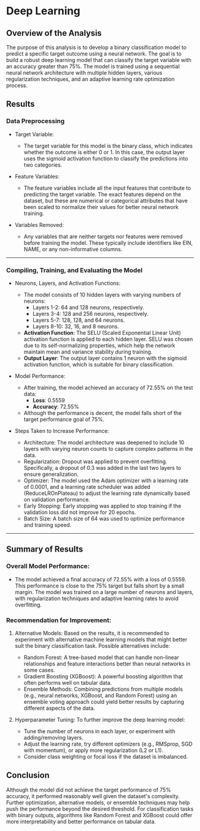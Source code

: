 # Deep Learning

## Overview of the Analysis
The purpose of this analysis is to develop a binary classification model to predict a specific target outcome using a neural network. The goal is to build a robust deep learning model that can classify the target variable with an accuracy greater than 75%. The model is trained using a sequential neural network architecture with multiple hidden layers, various regularization techniques, and an adaptive learning rate optimization process.

## Results
### Data Preprocessing
- Target Variable:
  - The target variable for this model is the binary class, which indicates whether the outcome is either 0 or 1. In this case, the output layer uses the sigmoid activation function to classify the predictions into two categories.

- Feature Variables:
  - The feature variables include all the input features that contribute to predicting the target variable. The exact features depend on the dataset, but these are numerical or categorical attributes that have been scaled to normalize their values for better neural network training.

- Variables Removed:
  - Any variables that are neither targets nor features were removed before training the model. These typically include identifiers like EIN, NAME, or any non-informative columns.

------------------------------------------------------------------------------------------------------
### Compiling, Training, and Evaluating the Model
- Neurons, Layers, and Activation Functions:
  - The model consists of 10 hidden layers with varying numbers of neurons:
    - Layers 1-2: 64 and 128 neurons, respectively.
    - Layers 3-4: 128 and 256 neurons, respectively.
    - Layers 5-7: 128, 128, and 64 neurons.
    - Layers 8-10: 32, 16, and 8 neurons.
  - **Activation Function**: The SELU (Scaled Exponential Linear Unit) activation function is applied to each hidden layer. SELU was chosen due to its self-normalizing properties, which help the network maintain mean and variance stability during training.
  - **Output Layer**: The output layer contains 1 neuron with the sigmoid activation function, which is suitable for binary classification.

- Model Performance:
  - After training, the model achieved an accuracy of 72.55% on the test data:
    - **Loss**: 0.5559
    - **Accuracy**: 72.55%
  - Although the performance is decent, the model falls short of the target performance goal of 75%.

- Steps Taken to Increase Performance:
  - Architecture: The model architecture was deepened to include 10 layers with varying neuron counts to capture complex patterns in the data.
  - Regularization: Dropout was applied to prevent overfitting. Specifically, a dropout of 0.3 was added in the last two layers to ensure generalization.
  - Optimizer: The model used the Adam optimizer with a learning rate of 0.0001, and a learning rate scheduler was added (ReduceLROnPlateau) to adjust the learning rate dynamically based on validation performance.
  - Early Stopping: Early stopping was applied to stop training if the validation loss did not improve for 20 epochs.
  - Batch Size: A batch size of 64 was used to optimize performance and training speed.

---------------------------------------------------------------------------------------------------------
## Summary of Results
### Overall Model Performance:
  - The model achieved a final accuracy of 72.55% with a loss of 0.5559. This performance is close to the 75% target but falls short by a small margin. The model was trained on a large number of neurons and layers, with regularization techniques and adaptive learning rates to avoid overfitting.

### Recommendation for Improvement:
1. Alternative Models: Based on the results, it is recommended to experiment with alternative machine learning models that might better suit the binary classification task. Possible alternatives include:
   - Random Forest: A tree-based model that can handle non-linear relationships and feature interactions better than neural networks in some cases.
   - Gradient Boosting (XGBoost): A powerful boosting algorithm that often performs well on tabular data.
   - Ensemble Methods: Combining predictions from multiple models (e.g., neural networks, XGBoost, and Random Forest) using an ensemble voting approach could yield better results by capturing different aspects of the data.

2. Hyperparameter Tuning: To further improve the deep learning model:
   - Tune the number of neurons in each layer, or experiment with adding/removing layers.
   - Adjust the learning rate, try different optimizers (e.g., RMSprop, SGD with momentum), or apply more regularization (L2 or L1).
   - Consider class weighting or focal loss if the dataset is imbalanced.

## Conclusion
Although the model did not achieve the target performance of 75% accuracy, it performed reasonably well given the dataset's complexity. Further optimization, alternative models, or ensemble techniques may help push the performance beyond the desired threshold. For classification tasks with binary outputs, algorithms like Random Forest and XGBoost could offer more interpretability and better performance on tabular data.
